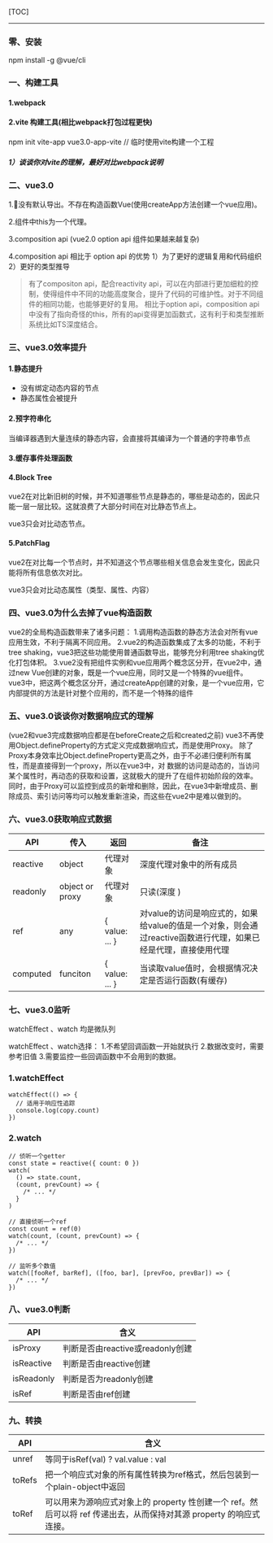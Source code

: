 [TOC]
***

### 零、安装

npm install -g @vue/cli

### 一、构建工具
#### 1.webpack

#### 2.vite 构建工具(相比webpack打包过程更快)
npm init vite-app vue3.0-app-vite // 临时使用vite构建一个工程

##### 1）谈谈你对vite的理解，最好对比webpack说明


### 二、vue3.0
1.没有默认导出。不存在构造函数Vue(使用createApp方法创建一个vue应用)。

2.组件中this为一个代理。

3.composition api 
(vue2.0 option api 组件如果越来越复杂)

4.composition api 相比于 option api 的优势
1）为了更好的逻辑复用和代码组织
2）更好的类型推导
> 有了compositon api，配合reactivity api，可以在内部进行更加细粒的控制，使得组件中不同的功能高度聚合，提升了代码的可维护性。对于不同组件的相同功能，也能够更好的复用。
相比于option api，composition api中没有了指向奇怪的this，所有的api变得更加函数式，这有利于和类型推断系统比如TS深度结合。


### 三、vue3.0效率提升

#### 1.静态提升

* 没有绑定动态内容的节点
* 静态属性会被提升

#### 2.预字符串化

当编译器遇到大量连续的静态内容，会直接将其编译为一个普通的字符串节点

#### 3.缓存事件处理函数

#### 4.Block Tree

vue2在对比新旧树的时候，并不知道哪些节点是静态的，哪些是动态的，因此只能一层一层比较。这就浪费了大部分时间在对比静态节点上。

vue3只会对比动态节点。

#### 5.PatchFlag

vue2在对比每一个节点时，并不知道这个节点哪些相关信息会发生变化，因此只能将所有信息依次对比。

vue3只会对比动态属性（类型、属性、内容）


### 四、vue3.0为什么去掉了vue构造函数

vue2的全局构造函数带来了诸多问题：
1.调用构造函数的静态方法会对所有vue应用生效，不利于隔离不同应用。
2.vue2的构造函数集成了太多的功能，不利于tree shaking，vue3把这些功能使用普通函数导出，能够充分利用tree shaking优化打包体积。
3.vue2没有把组件实例和vue应用两个概念区分开，在vue2中，通过new Vue创建的对象，既是一个vue应用，同时又是一个特殊的vue组件。
vue3中，把这两个概念区分开，通过createApp创建的对象，是一个vue应用，它内部提供的方法是针对整个应用的，而不是一个特殊的组件

### 五、vue3.0谈谈你对数据响应式的理解

(vue2和vue3完成数据响应都是在beforeCreate之后和created之前)
vue3不再使用Object.defineProperty的方式定义完成数据响应式，而是使用Proxy。
除了Proxy本身效率比Object.defineProperty更高之外，由于不必递归便利所有属性，而是直接得到一个proxy，所以在vue3中，对
数据的访问是动态的，当访问某个属性时，再动态的获取和设置，这就极大的提升了在组件初始阶段的效率。
同时，由于Proxy可以监控到成员的新增和删除，因此，在vue3中新增成员、删除成员、索引访问等均可以触发重新渲染，而这些在vue2中是难以做到的。

### 六、vue3.0获取响应式数据

| API      | 传入             | 返回           | 备注                  |
|  ----  | ----  |  ----  | ----  |
| reactive | object          | 代理对象        | 深度代理对象中的所有成员 |
| readonly | object or proxy | 代理对象        | 只读(深度 )            |
| ref      | any             | { value: ... } | 对value的访问是响应式的，如果给value的值是一个对象，则会通过reactive函数进行代理，如果已经是代理，直接使用代理 |
| computed | funciton        | { value: ... } | 当读取value值时，会根据情况决定是否运行函数(有缓存) |

### 七、vue3.0监听

watchEffect 、watch 均是微队列

watchEffect 、watch选择：
1.不希望回调函数一开始就执行
2.数据改变时，需要参考旧值
3.需要监控一些回调函数中不会用到的数据。

### 1.watchEffect

```JS
watchEffect(() => {
  // 适用于响应性追踪
  console.log(copy.count)
})
```

### 2.watch

```JS
// 侦听一个getter
const state = reactive({ count: 0 })
watch(
  () => state.count,
  (count, prevCount) => {
    /* ... */
  }
)

// 直接侦听一个ref
const count = ref(0)
watch(count, (count, prevCount) => {
  /* ... */
})

// 监听多个数值
watch([fooRef, barRef], ([foo, bar], [prevFoo, prevBar]) => {
  /* ... */
})
```

### 八、vue3.0判断

| API      | 含义             |
|  ----  | ----  |
|  isProxy  | 判断是否由reactive或readonly创建  |
|  isReactive  | 判断是否由reactive创建  |
|  isReadonly  | 判断是否为readonly创建  |
|  isRef  |  判断是否由ref创建  |

### 九、转换

| API      | 含义             |
| ----  | ----  |
| unref | 等同于isRef(val) ? val.value : val  |
| toRefs | 把一个响应式对象的所有属性转换为ref格式，然后包装到一个plain-object中返回 |
| toRef | 可以用来为源响应式对象上的 property 性创建一个 ref。然后可以将 ref 传递出去，从而保持对其源 property 的响应式连接。  |


